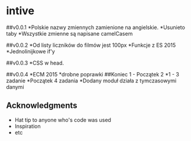 # intive
##v0.0.1
*Polskie nazwy zmiennych zamienione na angielskie.
*Usunieto taby
*Wszystkie zmienne są napisane camelCasem

##v0.0.2
*Od listy liczników do filmów jest 100px
*Funkcje z ES 2015
*Jednolinijkowe if'y

##v0.0.3
*CSS w head.

##v0.0.4
*ECM 2015
*drobne poprawki
##Koniec 1  - Początek 2
*1 - 3 zadanie
*Początek 4 zadania
*Dodany moduł działa z tymczasowymi danymi 
## Acknowledgments

* Hat tip to anyone who's code was used
* Inspiration
* etc
